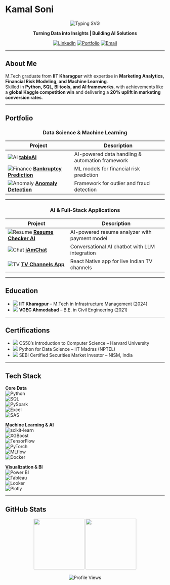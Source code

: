 # Kamal Soni  

<div align="center">

![Typing SVG](https://readme-typing-svg.herokuapp.com?font=Fira+Code&size=22&pause=1000&color=2F81F7&center=true&vCenter=true&width=500&lines=Data+Analyst;Machine+Learning+Engineer;IIT+Kharagpur+Graduate)

**Turning Data into Insights | Building AI Solutions**

[![LinkedIn](https://img.shields.io/badge/-LinkedIn-0A66C2?style=for-the-badge&logo=linkedin&logoColor=white)](https://linkedin.com/in/kamalsonikgp)
[![Portfolio](https://img.shields.io/badge/-Portfolio-FF6B35?style=for-the-badge&logo=firefox&logoColor=white)](https://kamaliitkgp.pythonanywhere.com/)
[![Email](https://img.shields.io/badge/-Email-EA4335?style=for-the-badge&logo=gmail&logoColor=white)](mailto:kamalsoni3839@gmail.com)

</div>

---

## About Me  

M.Tech graduate from **IIT Kharagpur** with expertise in **Marketing Analytics, Financial Risk Modeling, and Machine Learning**.  
Skilled in **Python, SQL, BI tools, and AI frameworks**, with achievements like a **global Kaggle competition win** and delivering a **20% uplift in marketing conversion rates**.  

---

## Portfolio  

<div align="center">

### Data Science & Machine Learning  

| Project | Description |
|---------|-------------|
| <img src="https://img.icons8.com/ios-filled/20/ffffff/artificial-intelligence.png" alt="AI"/> [**tableAI**](https://github.com/kamalshowgit/tableAI) | AI-powered data handling & automation framework |
| <img src="https://img.icons8.com/ios-filled/20/ffffff/combo-chart.png" alt="Finance"/> [**Bankruptcy Prediction**](https://github.com/kamalshowgit/kagglecomp) | ML models for financial risk prediction |
| <img src="https://img.icons8.com/ios-filled/20/ffffff/inspection.png" alt="Anomaly"/> [**Anomaly Detection**](https://github.com/kamalshowgit/anomaly-detection) | Framework for outlier and fraud detection |

---

### AI & Full-Stack Applications  

| Project | Description |
|---------|-------------|
| <img src="https://img.icons8.com/ios-filled/20/ffffff/resume.png" alt="Resume"/> [**Resume Checker AI**](https://github.com/kamalshowgit/resume-checker-next) | AI-powered resume analyzer with payment model |
| <img src="https://img.icons8.com/ios-filled/20/ffffff/chat.png" alt="Chat"/> [**iAmChat**](https://github.com/kamalshowgit/iAmChat) | Conversational AI chatbot with LLM integration |
| <img src="https://img.icons8.com/ios-filled/20/ffffff/tv.png" alt="TV"/> [**TV Channels App**](https://github.com/kamalshowgit/tv-channels) | React Native app for live Indian TV channels |

</div>

---

## Education  

- <img src="https://img.icons8.com/ios-filled/20/ffffff/graduation-cap.png"/> **IIT Kharagpur** – M.Tech in Infrastructure Management (2024)  
- <img src="https://img.icons8.com/ios-filled/20/ffffff/university.png"/> **VGEC Ahmedabad** – B.E. in Civil Engineering (2021)  

---

## Certifications  

- <img src="https://img.icons8.com/ios-filled/20/ffffff/certificate.png"/> CS50’s Introduction to Computer Science – Harvard University  
- <img src="https://img.icons8.com/ios-filled/20/ffffff/certificate.png"/> Python for Data Science – IIT Madras (NPTEL)  
- <img src="https://img.icons8.com/ios-filled/20/ffffff/certificate.png"/> SEBI Certified Securities Market Investor – NISM, India  

---

## Tech Stack  

**Core Data**  
![Python](https://img.shields.io/badge/-Python-3776AB?logo=python&logoColor=white&style=for-the-badge)  
![SQL](https://img.shields.io/badge/-PostgreSQL-4169E1?logo=postgresql&logoColor=white&style=for-the-badge)  
![PySpark](https://img.shields.io/badge/-PySpark-E25A1C?logo=apachespark&logoColor=white&style=for-the-badge)  
![Excel](https://img.shields.io/badge/-Excel-217346?logo=microsoftexcel&logoColor=white&style=for-the-badge)  
![SAS](https://img.shields.io/badge/-SAS-0066CC?logo=sas&logoColor=white&style=for-the-badge)  

**Machine Learning & AI**  
![scikit-learn](https://img.shields.io/badge/-scikit--learn-F7931E?logo=scikitlearn&logoColor=white&style=for-the-badge)  
![XGBoost](https://img.shields.io/badge/-XGBoost-FF6600?logoColor=white&style=for-the-badge)  
![TensorFlow](https://img.shields.io/badge/-TensorFlow-FF6F00?logo=tensorflow&logoColor=white&style=for-the-badge)  
![PyTorch](https://img.shields.io/badge/-PyTorch-EE4C2C?logo=pytorch&logoColor=white&style=for-the-badge)  
![MLflow](https://img.shields.io/badge/-MLflow-0194E2?style=for-the-badge)  
![Docker](https://img.shields.io/badge/-Docker-2496ED?logo=docker&logoColor=white&style=for-the-badge)  

**Visualization & BI**  
![Power BI](https://img.shields.io/badge/-PowerBI-F2C811?logo=powerbi&logoColor=black&style=for-the-badge)  
![Tableau](https://img.shields.io/badge/-Tableau-E97627?logo=tableau&logoColor=white&style=for-the-badge)  
![Looker](https://img.shields.io/badge/-Looker-4285F4?logo=looker&logoColor=white&style=for-the-badge)  
![Plotly](https://img.shields.io/badge/-Plotly-3F4F75?logo=plotly&logoColor=white&style=for-the-badge)  

---

## GitHub Stats  

<div align="center">

<img src="https://github-readme-stats.vercel.app/api?username=kamalshowgit&show_icons=true&theme=transparent&hide_border=true&icon_color=2F81F7&title_color=2F81F7" height="160"/>  
<img src="https://github-readme-streak-stats.herokuapp.com/?user=kamalshowgit&theme=transparent&hide_border=true&ring=2F81F7&fire=FF6B35&currStreakLabel=2F81F7" height="160"/>  

![Profile Views](https://komarev.com/ghpvc/?username=kamalshowgit&color=2F81F7&style=flat-square&label=Profile+Views)

</div>
